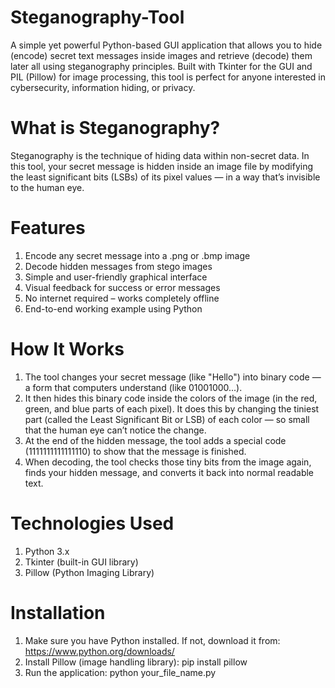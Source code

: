 # Steganography-Tool
A simple yet powerful Python-based GUI application that allows you to hide (encode) secret text messages inside images and retrieve (decode) them later all using steganography principles. Built with Tkinter for the GUI and PIL (Pillow) for image processing, this tool is perfect for anyone interested in cybersecurity, information hiding, or privacy.

# What is Steganography?
Steganography is the technique of hiding data within non-secret data. In this tool, your secret message is hidden inside an image file by modifying the least significant bits (LSBs) of its pixel values — in a way that’s invisible to the human eye.

# Features
1. Encode any secret message into a .png or .bmp image
2. Decode hidden messages from stego images
3. Simple and user-friendly graphical interface
4. Visual feedback for success or error messages
5. No internet required – works completely offline
6. End-to-end working example using Python

# How It Works
1. The tool changes your secret message (like "Hello") into binary code — a form that computers understand (like 01001000...).
2. It then hides this binary code inside the colors of the image (in the red, green, and blue parts of each pixel). It does this by changing the tiniest part (called the    Least Significant Bit or LSB) of each color — so small that the human eye can’t notice the change.
3. At the end of the hidden message, the tool adds a special code (1111111111111110) to show that the message is finished.
4. When decoding, the tool checks those tiny bits from the image again, finds your hidden message, and converts it back into normal readable text.

# Technologies Used
1. Python 3.x
2. Tkinter (built-in GUI library)
3. Pillow (Python Imaging Library)

# Installation
1. Make sure you have Python installed. If not, download it from: https://www.python.org/downloads/
2. Install Pillow (image handling library): pip install pillow
3. Run the application: python your_file_name.py
